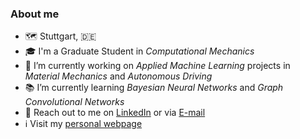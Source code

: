 ### About me

- :world_map: Stuttgart, :de:
- :mortar_board: I'm a Graduate Student in *Computational Mechanics*
- :construction: I’m currently working on *Applied Machine Learning* projects in *Material Mechanics* and *Autonomous Driving*
- :books: I’m currently learning *Bayesian Neural Networks* and *Graph Convolutional Networks*
- :envelope_with_arrow: Reach out to me on [LinkedIn](https://www.linkedin.com/in/dineshkrishnanatarajan/) or via [E-mail](mailto:dineshkrishna.natarajan@gmail.com)
- :information_source: Visit my [personal webpage](http://dinesh-k-natarajan.github.io/)

<!--
**dinesh-k-natarajan/dinesh-k-natarajan** is a ✨ _special_ ✨ repository because its `README.md` (this file) appears on your GitHub profile.

Here are some ideas to get you started:

- 🔭 I’m currently working on ...
- 🌱 I’m currently learning ...
- 👯 I’m looking to collaborate on ...
- 🤔 I’m looking for help with ...
- 💬 Ask me about ...
- 📫 How to reach me: ...
- 😄 Pronouns: ...
- ⚡ Fun fact: ...
-->
